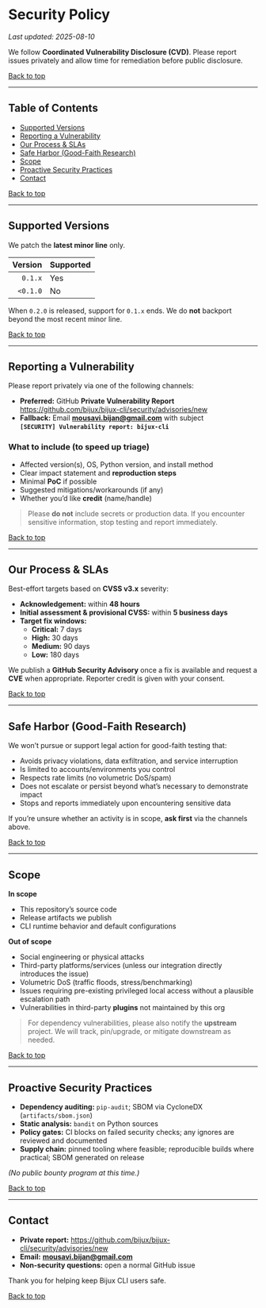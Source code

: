 # Security Policy
<a id="top"></a>

*Last updated: 2025-08-10*

We follow **Coordinated Vulnerability Disclosure (CVD)**. Please report issues privately and allow time for remediation before public disclosure.

[Back to top](#top)

---

## Table of Contents

- [Supported Versions](#supported-versions)
- [Reporting a Vulnerability](#reporting-a-vulnerability)
- [Our Process & SLAs](#our-process--slas)
- [Safe Harbor (Good-Faith Research)](#safe-harbor-good-faith-research)
- [Scope](#scope)
- [Proactive Security Practices](#proactive-security-practices)
- [Contact](#contact)

[Back to top](#top)

---

<a id="supported-versions"></a>

## Supported Versions

We patch the **latest minor line** only.

|  Version | Supported |
| -------: | :-------- |
|  `0.1.x` | Yes       |
| `<0.1.0` | No        |

When `0.2.0` is released, support for `0.1.x` ends. We do **not** backport beyond the most recent minor line.

[Back to top](#top)

---

<a id="reporting-a-vulnerability"></a>

## Reporting a Vulnerability

Please report privately via one of the following channels:

- **Preferred:** GitHub **Private Vulnerability Report**  
  https://github.com/bijux/bijux-cli/security/advisories/new
- **Fallback:** Email **[mousavi.bijan@gmail.com](mailto:mousavi.bijan@gmail.com)** with subject  
  **`[SECURITY] Vulnerability report: bijux-cli`**

### What to include (to speed up triage)

- Affected version(s), OS, Python version, and install method  
- Clear impact statement and **reproduction steps**  
- Minimal **PoC** if possible  
- Suggested mitigations/workarounds (if any)  
- Whether you’d like **credit** (name/handle)

> Please **do not** include secrets or production data. If you encounter sensitive information, stop testing and report immediately.

[Back to top](#top)

---

<a id="our-process--slas"></a>

## Our Process & SLAs

Best-effort targets based on **CVSS v3.x** severity:

- **Acknowledgement:** within **48 hours**  
- **Initial assessment & provisional CVSS:** within **5 business days**  
- **Target fix windows:**
  - **Critical:** 7 days
  - **High:** 30 days
  - **Medium:** 90 days
  - **Low:** 180 days

We publish a **GitHub Security Advisory** once a fix is available and request a **CVE** when appropriate. Reporter credit is given with your consent.

[Back to top](#top)

---

<a id="safe-harbor-good-faith-research"></a>

## Safe Harbor (Good-Faith Research)

We won’t pursue or support legal action for good-faith testing that:

- Avoids privacy violations, data exfiltration, and service interruption  
- Is limited to accounts/environments you control  
- Respects rate limits (no volumetric DoS/spam)  
- Does not escalate or persist beyond what’s necessary to demonstrate impact  
- Stops and reports immediately upon encountering sensitive data

If you’re unsure whether an activity is in scope, **ask first** via the channels above.

[Back to top](#top)

---

<a id="scope"></a>

## Scope

**In scope**

- This repository’s source code  
- Release artifacts we publish  
- CLI runtime behavior and default configurations

**Out of scope**

- Social engineering or physical attacks  
- Third-party platforms/services (unless our integration directly introduces the issue)  
- Volumetric DoS (traffic floods, stress/benchmarking)  
- Issues requiring pre-existing privileged local access without a plausible escalation path  
- Vulnerabilities in third-party **plugins** not maintained by this org

> For dependency vulnerabilities, please also notify the **upstream** project. We will track, pin/upgrade, or mitigate downstream as needed.

[Back to top](#top)

---

<a id="proactive-security-practices"></a>

## Proactive Security Practices

- **Dependency auditing:** `pip-audit`; SBOM via CycloneDX (`artifacts/sbom.json`)  
- **Static analysis:** `bandit` on Python sources  
- **Policy gates:** CI blocks on failed security checks; any ignores are reviewed and documented  
- **Supply chain:** pinned tooling where feasible; reproducible builds where practical; SBOM generated on release

*(No public bounty program at this time.)*

[Back to top](#top)

---

<a id="contact"></a>

## Contact

- **Private report:** https://github.com/bijux/bijux-cli/security/advisories/new  
- **Email:** **[mousavi.bijan@gmail.com](mailto:mousavi.bijan@gmail.com)**  
- **Non-security questions:** open a normal GitHub issue

Thank you for helping keep Bijux CLI users safe.

[Back to top](#top)
